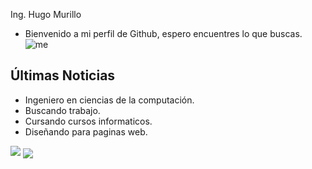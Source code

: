 Ing. Hugo Murillo
 
 - Bienvenido a mi perfil de Github, espero encuentres lo que buscas.
  ![me](https://thumbs.gfycat.com/ZigzagLoathsomeIridescentshark-max-14mb.gif)
 
 ## Últimas Noticias
 - Ingeniero en ciencias de la computación.
 - Buscando trabajo.
 - Cursando cursos informaticos.
 - Diseñando para paginas web.
<a>
 <img src="https://github-readme-stats.vercel.app/api?username=huguito17&&show_icons=true&title_color=ffffff&icon_color=bb2acf&text_color=daf7dc&bg_color=191919">
</a>
<a>
 <img align="center" src="https://github-readme-stats.vercel.app/api/top-langs/?username=huguito17&theme=light&hide_langs_below=1&layout=compact&title_color=ffffff&bg_color=191919&text_color=daf7dc" />
</a>

